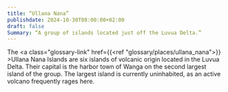 ```yaml
---
title: “Ullana Nana”
publishdate: 2024-10-30T08:00:00+02:00
draft: false
Summary: “A group of islands located just off the Luvua Delta.”
---
```


The <a class="glossary-link" href={{<ref "glossary/places/ullana_nana">}} >Ullana Nana</a> Islands are six islands of volcanic origin located in the Luvua Delta. Their capital is the harbor town of Wanga on the second largest island of the group. The largest island is currently uninhabited, as an active volcano frequently rages here.
